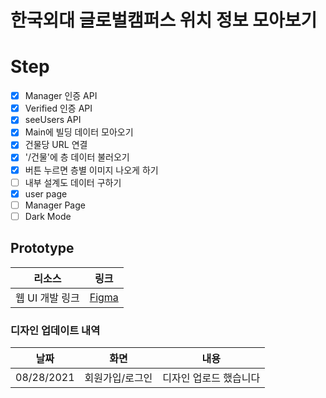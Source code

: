 # 한국외대 글로벌캠퍼스 위치 정보 모아보기

# Step
- [x] Manager 인증 API
- [x] Verified 인증 API
- [x] seeUsers API
- [x] Main에 빌딩 데이터 모아오기
- [x] 건물당 URL 연결
- [x] '/건물'에 층 데이터 불러오기
- [x] 버튼 누르면 층별 이미지 나오게 하기
- [ ] 내부 설계도 데이터 구하기
- [x] user page
- [ ] Manager Page
- [ ] Dark Mode

## Prototype

| 리소스          | 링크                                                                                   |
| --------------- | -------------------------------------------------------------------------------------- |
| 웹 UI 개발 링크 | [Figma](https://www.figma.com/file/rBqZXiqskHFpX3J5CN4Bwe/Campus-Map?node-id=0%3A1) |

### 디자인 업데이트 내역

| 날짜       | 화면               | 내용                     |
| ---------- | ------------------ | ------------------------ |
| 08/28/2021 | 회원가입/로그인 | 디자인 업로드 했습니다 |
